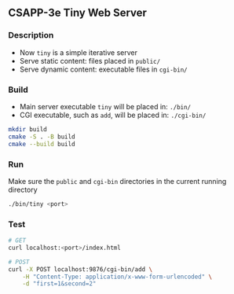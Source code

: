 ## CSAPP-3e Tiny Web Server

### Description

- Now `tiny` is a simple iterative server
- Serve static content: files placed in `public/`
- Serve dynamic content: executable files in `cgi-bin/`

### Build

- Main server executable `tiny` will be placed in: `./bin/`
- CGI executable, such as `add`, will be placed in: `./cgi-bin/`

```bash
mkdir build
cmake -S . -B build
cmake --build build
```

### Run

Make sure the `public` and `cgi-bin` directories in the current running directory

```bash
./bin/tiny <port>
```

### Test

```bash
# GET
curl localhost:<port>/index.html

# POST
curl -X POST localhost:9876/cgi-bin/add \
    -H "Content-Type: application/x-www-form-urlencoded" \
    -d "first=1&second=2"
```